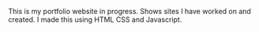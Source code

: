 This is my portfolio website in progress. Shows sites I have worked on and created. I made this using HTML CSS and Javascript.
